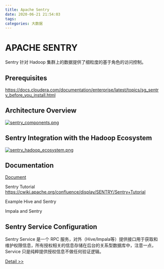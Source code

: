 ```yaml
---
title: Apache Sentry
date: 2020-06-21 21:54:03
tags:
categories: 大数据
---
```


# APACHE SENTRY
Sentry 针对 Hadoop 集群上的数据提供了细粒度的基于角色的访问控制。

## Prerequisites
https://docs.cloudera.com/documentation/enterprise/latest/topics/sg_sentry_before_you_install.html


## Architecture Overview

[![sentry_components.png](https://wx1.sbimg.cn/2020/06/21/sentry_components.png)](https://sbimg.cn/image/252Xn)


## Sentry Integration with the Hadoop Ecosystem
[![sentry_hadoop_ecosystem.png](https://wx2.sbimg.cn/2020/06/21/sentry_hadoop_ecosystem.png)](https://sbimg.cn/image/252Xn)

## Documentation
[Document](https://cwiki.apache.org/confluence/display/SENTRY/Documentation)

Sentry Tutorial
https://cwiki.apache.org/confluence/display/SENTRY/Sentry+Tutorial


Example
Hive and Sentry



Impala and Sentry



## Sentry Service Configuration
Sentry Service 是一个 RPC 服务，对外（Hive/Impala等）提供接口用于获取和维护权限信息，所有授权相关的信息存储在后台的关系型数据库中，注意一点，Service 只是纯粹提供授权信息不做任何验证逻辑。

[Detail >>](https://cwiki.apache.org/confluence/display/SENTRY/Sentry+Service+Configuration)